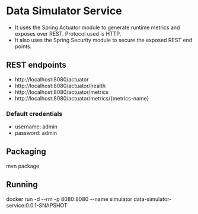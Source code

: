 # Data Simulator Service
- It uses the Spring Actuator module to generate runtime metrics
and exposes over REST. Protocol used is HTTP.
- It also uses the Spring Security module to secure the exposed REST end points.

## REST endpoints
- http://localhost:8080/actuator
- http://localhost:8080/actuator/health
- http://localhost:8080/actuator/metrics
- http://localhost:8080/actuator/metrics/{metrics-name}

### Default credentials
- username: admin
- password: admin

## Packaging
mvn package

## Running
docker run -d --rm -p 8080:8080 --name simulator data-simulator-service:0.0.1-SNAPSHOT